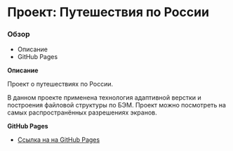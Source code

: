 # Проект: Путешествия по России

### Обзор
* Описание
* GitHub Pages

**Описание**

Проект о путешествиях по России.

В данном проекте применена технология адаптивной верстки и построения файловой структуры по БЭМ.
Проект можно посмотреть на самых распространённых разрешениях экранов.

**GitHub Pages**

* [Ссылка на на GitHub Pages](https://volodinad.github.io/russian-travel/)


